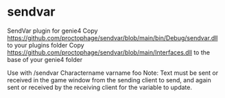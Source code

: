 # sendvar
 SendVar plugin for genie4
Copy https://github.com/proctophage/sendvar/blob/main/bin/Debug/sendvar.dll to your plugins folder
Copy https://github.com/proctophage/sendvar/blob/main/Interfaces.dll to the base of your genie4 folder

Use with /sendvar Charactername varname foo
Note: Text must be sent or received in the game window from the sending client to send, and again sent or received by the receiving client for the variable to update.
